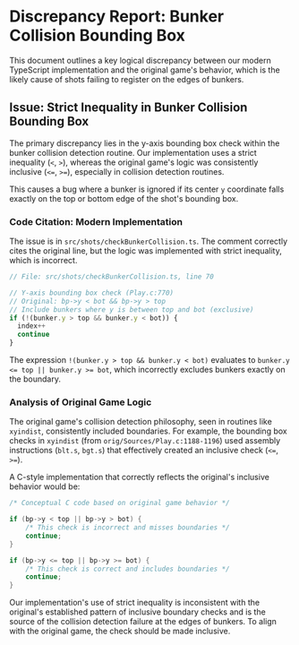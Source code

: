 # Discrepancy Report: Bunker Collision Bounding Box

This document outlines a key logical discrepancy between our modern TypeScript implementation and the original game's behavior, which is the likely cause of shots failing to register on the edges of bunkers.

## Issue: Strict Inequality in Bunker Collision Bounding Box

The primary discrepancy lies in the y-axis bounding box check within the bunker collision detection routine. Our implementation uses a strict inequality (`<`, `>`), whereas the original game's logic was consistently inclusive (`<=`, `>=`), especially in collision detection routines.

This causes a bug where a bunker is ignored if its center `y` coordinate falls exactly on the top or bottom edge of the shot's bounding box.

### Code Citation: Modern Implementation

The issue is in `src/shots/checkBunkerCollision.ts`. The comment correctly cites the original line, but the logic was implemented with strict inequality, which is incorrect.

```typescript
// File: src/shots/checkBunkerCollision.ts, line 70

// Y-axis bounding box check (Play.c:770)
// Original: bp->y < bot && bp->y > top
// Include bunkers where y is between top and bot (exclusive)
if (!(bunker.y > top && bunker.y < bot)) {
  index++
  continue
}
```

The expression `!(bunker.y > top && bunker.y < bot)` evaluates to `bunker.y <= top || bunker.y >= bot`, which incorrectly excludes bunkers exactly on the boundary.

### Analysis of Original Game Logic

The original game's collision detection philosophy, seen in routines like `xyindist`, consistently included boundaries. For example, the bounding box checks in `xyindist` (from `orig/Sources/Play.c:1188-1196`) used assembly instructions (`blt.s`, `bgt.s`) that effectively created an inclusive check (`<=`, `>=`).

A C-style implementation that correctly reflects the original's inclusive behavior would be:

```c
/* Conceptual C code based on original game behavior */

if (bp->y < top || bp->y > bot) {
    /* This check is incorrect and misses boundaries */
    continue; 
}

if (bp->y <= top || bp->y >= bot) {
    /* This check is correct and includes boundaries */
    continue;
}
```

Our implementation's use of strict inequality is inconsistent with the original's established pattern of inclusive boundary checks and is the source of the collision detection failure at the edges of bunkers. To align with the original game, the check should be made inclusive.
